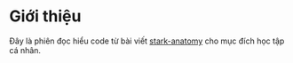 # Giới thiệu

Đây là phiên đọc hiểu code từ bài viết [stark-anatomy](https://aszepieniec.github.io/stark-anatomy) cho mục đích học tập cá nhân.